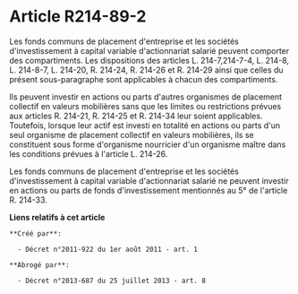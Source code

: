 # Article R214-89-2

Les fonds communs de placement d'entreprise et les sociétés d'investissement à capital variable d'actionnariat salarié
peuvent comporter des compartiments. Les dispositions des articles L. 214-7,214-7-4, L. 214-8, L. 214-8-7, L. 214-20, R.
214-24, R. 214-26 et R. 214-29 ainsi que celles du présent sous-paragraphe sont applicables à chacun des compartiments. 

Ils peuvent investir en actions ou parts d'autres organismes de placement collectif en valeurs mobilières sans que les
limites ou restrictions prévues aux articles R. 214-21, R. 214-25 et R. 214-34 leur soient applicables. Toutefois, lorsque
leur actif est investi en totalité en actions ou parts d'un seul organisme de placement collectif en valeurs mobilières, ils
se constituent sous forme d'organisme nourricier d'un organisme maître dans les conditions prévues à l'article L. 214-26. 

Les fonds communs de placement d'entreprise et les sociétés d'investissement à capital variable d'actionnariat salarié ne
peuvent investir en actions ou parts de fonds d'investissement mentionnés au 5° de l'article R. 214-33.

**Liens relatifs à cet article**

	**Créé par**:

	  - Décret n°2011-922 du 1er août 2011 - art. 1

	**Abrogé par**:

	  - Décret n°2013-687 du 25 juillet 2013 - art. 8
